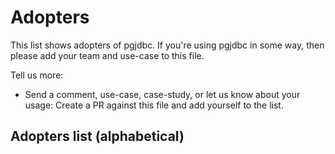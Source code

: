 # Adopters

This list shows adopters of pgjdbc. If you're using pgjdbc in some way, then please add your team and use-case to this file.

Tell us more:

* Send a comment, use-case, case-study, or let us know about your usage: Create a PR against this file and add yourself to the list.

## Adopters list (alphabetical)
